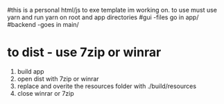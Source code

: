 #this is a personal html/js to exe template im working on.
 to use must use yarn and run yarn on root and app directories
#gui 
    -files go in app/
#backend
    -goes in main/

# to dist - use 7zip or winrar
1. build app
2. open dist with 7zip or winrar
3. replace and overite the resources folder with ./build/resources
4. close winrar or 7zip